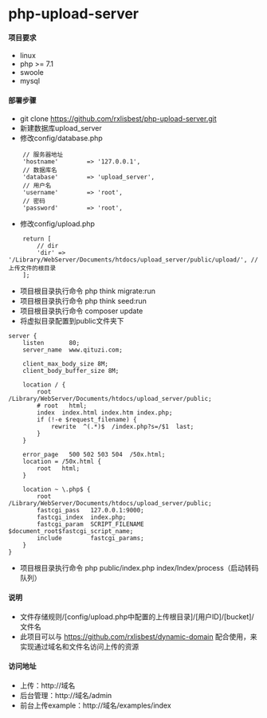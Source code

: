 # php-upload-server

#### 项目要求
- linux
- php >= 7.1
- swoole
- mysql

#### 部署步骤
- git clone https://github.com/rxlisbest/php-upload-server.git
- 新建数据库upload_server
- 修改config/database.php
```
    // 服务器地址
    'hostname'        => '127.0.0.1',
    // 数据库名
    'database'        => 'upload_server',
    // 用户名
    'username'        => 'root',
    // 密码
    'password'        => 'root',
```
- 修改config/upload.php
```
    return [
        // dir
        'dir' => '/Library/WebServer/Documents/htdocs/upload_server/public/upload/', // 上传文件的根目录
    ];
```
- 项目根目录执行命令 php think migrate:run
- 项目根目录执行命令 php think seed:run
- 项目根目录执行命令 composer update
- 将虚拟目录配置到public文件夹下
```
server {
    listen       80;
    server_name  www.qituzi.com;

    client_max_body_size 8M;
    client_body_buffer_size 8M;

    location / {
        root   /Library/WebServer/Documents/htdocs/upload_server/public;
        # root   html;
        index  index.html index.htm index.php;
        if (!-e $request_filename) {
            rewrite  ^(.*)$  /index.php?s=/$1  last;
        }
    }
    
    error_page   500 502 503 504  /50x.html;
    location = /50x.html {
        root   html;
    }
    
    location ~ \.php$ {
        root           /Library/WebServer/Documents/htdocs/upload_server/public;
        fastcgi_pass   127.0.0.1:9000;
        fastcgi_index  index.php;
        fastcgi_param  SCRIPT_FILENAME  $document_root$fastcgi_script_name;
        include        fastcgi_params;
    }
}
```
- 项目根目录执行命令 php public/index.php index/Index/process（启动转码队列）

#### 说明
- 文件存储规则/[config/upload.php中配置的上传根目录]/[用户ID]/[bucket]/文件名
- 此项目可以与 https://github.com/rxlisbest/dynamic-domain 配合使用，来实现通过域名和文件名访问上传的资源

#### 访问地址
- 上传：http://域名
- 后台管理：http://域名/admin
- 前台上传example：http://域名/examples/index
